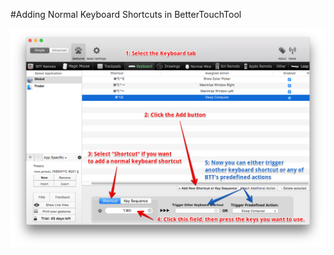 #Adding Normal Keyboard Shortcuts in BetterTouchTool

![basic keyboard shortcuts](media/keyboard_shortcuts_basic.png)
